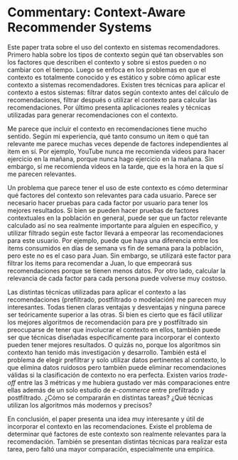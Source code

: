 # Commentary: Context-Aware Recommender Systems

Este paper trata sobre el uso del contexto en sistemas recomendadores. Primero habla sobre los tipos de contexto según qué tan observables son los factores que describen el contexto y sobre si estos pueden o no cambiar con el tiempo. Luego se enfoca en los problemas en que el contexto es totalmente conocido y es estático y sobre cómo aplicar este contexto a sistemas recomendadores. Existen tres técnicas para aplicar el contexto a estos sistemas: filtrar datos según contexto antes del cálculo de recomendaciones, filtrar después o utilizar el contexto para calcular las recomendaciones. Por último presenta aplicaciones reales y técnicas utilizadas para generar recomendaciones con el contexto.

Me parece que incluir el contexto en recomendaciones tiene mucho sentido. Según mi experiencia, qué tanto consumo un item o qué tan relevante me parece muchas veces depende de factores independientes al item en sí. Por ejemplo, YouTube nunca me recomienda videos para hacer ejercicio en la mañana, porque nunca hago ejercicio en la mañana. Sin embargo, sí me recomienda videos en la tarde, que es la hora en la que sí me parecen relevantes. 

Un problema que parece tener el uso de este contexto es cómo determinar qué factores del contexto son relevantes para cada usuario. Parece ser necesario hacer pruebas para cada factor por usuario para tener los mejores resultados. Si bien se pueden hacer pruebas de factores contextuales en la población en general, puede ser que un factor relevante calculado así no sea realmente importante para alguien en específico, y utilizar filtrado según este factor llevará a empeorar las recomendaciones para este usuario. Por ejemplo, puede que haya una diferencia entre los items consumidos en días de semana vs fin de semana para la población, pero este no es el caso para Juan. Sin embargo, se utilizará este factor para filtrar los items para recomendar a Juan, lo que empeorará sus recomendaciones porque se tienen menos datos. Por otro lado, calcular la relevancia de cada factor para cada persona puede volverse muy costoso.

Las distintas técnicas utilizadas para aplicar el contexto a las recomendaciones (prefiltrado, postfiltrado o modelación) me parecen muy interesantes. Todas tienen claras ventajas y desventajas y ninguna parece ser teóricamente superior a las otras. Si bien es cierto que es fácil utilizar los mejores algoritmos de recomendación para pre y postfiltrado sin preocuparse de tener que involucrar el contexto en ellos, también puede ser que técnicas diseñadas específicamente para incorporar el contexto pueden tener mejores resultados. O quizás no, porque los algoritmos sin contexto han tenido más investigación y desarrollo. También está el problema de elegir prefiltrar y solo utilizar datos pertinentes al contexto, lo que elimina datos ruidosos pero también puede eliminar recomendaciones válidas si la clasificación de contexto no era perfecta. Existen varios _trade-off_ entre las 3 métricas y me hubiera gustado ver más comparaciones entre ellas además de un solo estudio de _e-commerce_ entre prefiltrado y postfiltrado. ¿Cómo se compararán en distintas tareas? ¿Qué técnicas utilizan los algoritmos más modernos y precisos?

En conclusión, el paper presenta una idea muy interesante y útil de incorporar el contexto en las recomendaciones. Existe el problema de determinar qué factores de este contexto son realmente relevantes para la recomendación. También se presentan distintas técnicas para realizar esta tarea, pero faltó una mayor comparación, especialmente una empírica. 
